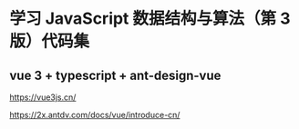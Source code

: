# 学习 JavaScript 数据结构与算法（第 3 版）代码集

## vue 3 + typescript + ant-design-vue

https://vue3js.cn/

https://2x.antdv.com/docs/vue/introduce-cn/
